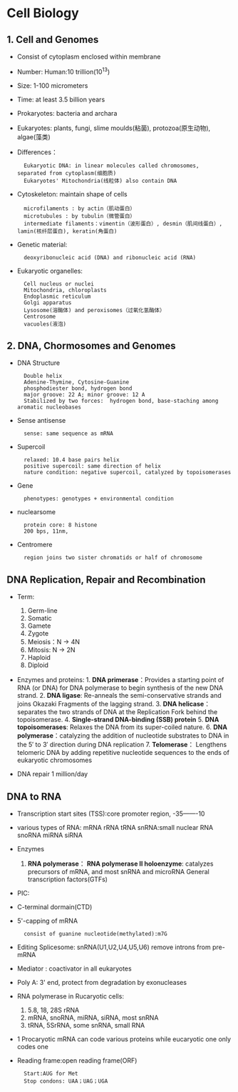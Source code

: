 # Cell Biology

## 1. Cell and Genomes

* Consist of cytoplasm enclosed within membrane
* Number: Human:10 trillion($10^{13}$)
* Size: 1-100 micrometers
* Time: at least 3.5 billion years


* Prokaryotes: bacteria and archara

* Eukaryotes: plants, fungi, slime moulds(粘菌), protozoa(原生动物), algae(藻类)

* Differences：

        Eukaryotic DNA: in linear molecules called chromosomes,     separated from cytoplasm(细胞质)
        Eukaryotes' Mitochondria(线粒体) also contain DNA

* Cytoskeleton: maintain shape of cells

        microfilaments : by actin（肌动蛋白）
        microtubules : by tubulin（微管蛋白）
        intermediate filaments：vimentin（波形蛋白）, desmin（肌间线蛋白）, lamin(核纤层蛋白), keratin(角蛋白)
* Genetic material:

        deoxyribonucleic acid (DNA) and ribonucleic acid (RNA)

* Eukaryotic organelles:

        Cell nucleus or nuclei
        Mitochondria, chloroplasts
        Endoplasmic reticulum
        Golgi apparatus
        Lysosome(溶酶体) and peroxisomes（过氧化氢酶体）
        Centrosome
        vacuoles(液泡)



## 2. DNA, Chormosomes and Genomes

* DNA Structure

        Double helix
        Adenine-Thymine, Cytosine-Guanine
        phosphodiester bond, hydrogen bond
        major groove: 22 A; minor groove: 12 A
        Stabilized by two forces:  hydrogen bond, base-staching among aromatic nucleobases

* Sense antisense

        sense: same sequence as mRNA

* Supercoil

        relaxed: 10.4 base pairs helix
        positive supercoil: same direction of helix
        nature condition: negative supercoil, catalyzed by topoisomerases

* Gene

        phenotypes: genotypes + environmental condition

* nuclearsome

        protein core: 8 histone
        200 bps, 11nm,
* Centromere

        region joins two sister chromatids or half of chromosome

## DNA Replication, Repair and Recombination

* Term:
  1. Germ-line
  2. Somatic
  3. Gamete
  4. Zygote
  5. Meiosis：N -> 4N
  6. Mitosis: N -> 2N
  7. Haploid
  8. Diploid

* Enzymes and proteins:
        1. **DNA primerase**：Provides a starting point of RNA (or DNA) for DNA polymerase to begin synthesis of the new DNA strand. 
        2. **DNA ligase**: Re-anneals the semi-conservative strands and joins Okazaki Fragments of the lagging strand.
        3. **DNA helicase**：separates the two strands of DNA at the Replication Fork behind the topoisomerase.
        4. **Single-strand DNA-binding (SSB) protein**
        5. **DNA topoisomerases**: Relaxes the DNA from its super-coiled nature.
        6. **DNA polymerase**：catalyzing the addition of nucleotide substrates to DNA in the 5′ to 3′ direction during DNA replication
        7. **Telomerase**： Lengthens telomeric DNA by adding repetitive nucleotide sequences to the ends of eukaryotic chromosomes 

* DNA repair
        1 million/day

## DNA to RNA

* Transcription start sites (TSS):core promoter region, -35——-10 

* various types of RNA:
        mRNA
        rRNA
        tRNA
        snRNA:small nuclear RNA
        snoRNA
        miRNA
        siRNA

* Enzymes

  1. **RNA polymerase**：
**RNA polymerase II holoenzyme**: catalyzes precursors of mRNA, and most snRNA and microRNA
        General transcription factors(GTFs)

* PIC:

* C-terminal dormain(CTD)

* 5'-capping of mRNA

        consist of guanine nucleotide(methylated):m7G

* Editing Splicesome: snRNA(U1,U2,U4,U5,U6) remove introns from pre-mRNA

* Mediator : coactivator in all eukaryotes

* Poly A: 3' end, protect from degradation by exonucleases

* RNA polymerase in Rucaryotic cells:
  1. 5.8, 18, 28S rRNA
  2. mRNA, snoRNA, miRNA, siRNA, most snRNA
  3. tRNA, 5SrRNA, some snRNA, small RNA

* 1 Procaryotic mRNA can code various proteins while eucaryotic one only codes one

* Reading frame:open reading frame(ORF)
        
        Start:AUG for Met
        Stop condons: UAA；UAG；UGA